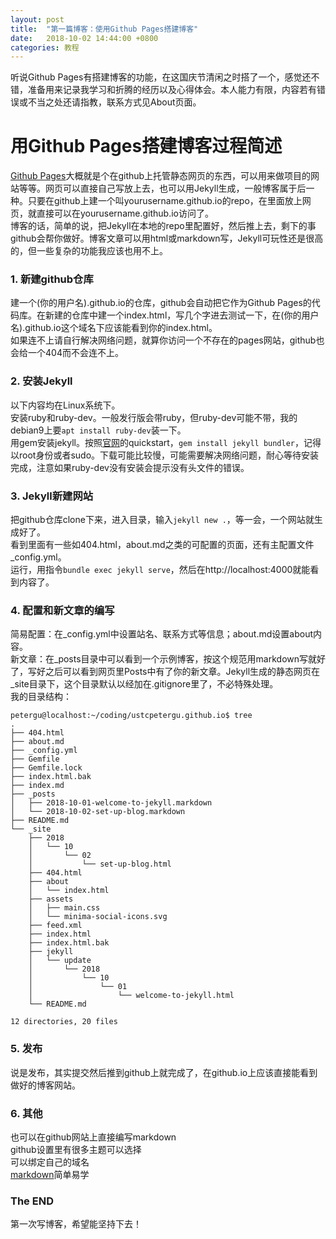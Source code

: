 ```yaml
---
layout:	post
title:	"第一篇博客：使用Github Pages搭建博客"
date:	2018-10-02 14:44:00 +0800
categories: 教程
---
```

听说Github Pages有搭建博客的功能，在这国庆节清闲之时搭了一个，感觉还不错，准备用来记录我学习和折腾的经历以及心得体会。本人能力有限，内容若有错误或不当之处还请指教，联系方式见About页面。   
# 用Github Pages搭建博客过程简述  
[Github Pages](https://pages.github.com)大概就是个在github上托管静态网页的东西，可以用来做项目的网站等等。网页可以直接自己写放上去，也可以用Jekyll生成，一般博客属于后一种。只要在github上建一个叫yourusername.github.io的repo，在里面放上网页，就直接可以在yourusername.github.io访问了。  
博客的话，简单的说，把Jekyll在本地的repo里配置好，然后推上去，剩下的事github会帮你做好。博客文章可以用html或markdown写，Jekyll可玩性还是很高的，但一些复杂的功能我应该也用不上。  
### 1.  新建github仓库
建一个(你的用户名).github.io的仓库，github会自动把它作为Github Pages的代码库。在新建的仓库中建一个index.html，写几个字进去测试一下，在(你的用户名).github.io这个域名下应该能看到你的index.html。  
如果连不上请自行解决网络问题，就算你访问一个不存在的pages网站，github也会给一个404而不会连不上。 
### 2.  安装Jekyll
以下内容均在Linux系统下。  
安装ruby和ruby-dev。一般发行版会带ruby，但ruby-dev可能不带，我的debian9上要`apt install ruby-dev`装一下。  
用gem安装jekyll。按照[官网](https://jekyllrb.com/docs/)的quickstart，`gem install jekyll bundler`，记得以root身份或者sudo。下载可能比较慢，可能需要解决网络问题，耐心等待安装完成，注意如果ruby-dev没有安装会提示没有头文件的错误。  
### 3.  Jekyll新建网站
把github仓库clone下来，进入目录，输入`jekyll new .`，等一会，一个网站就生成好了。  
看到里面有一些如404.html，about.md之类的可配置的页面，还有主配置文件\_config.yml。  
运行，用指令`bundle exec jekyll serve`，然后在http://localhost:4000就能看到内容了。  
### 4.  配置和新文章的编写
简易配置：在\_config.yml中设置站名、联系方式等信息；about.md设置about内容。  
新文章：在\_posts目录中可以看到一个示例博客，按这个规范用markdown写就好了，写好之后可以看到网页里Posts中有了你的新文章。Jekyll生成的静态网页在\_site目录下，这个目录默认以经加在.gitignore里了，不必特殊处理。  
我的目录结构： 
```
petergu@localhost:~/coding/ustcpetergu.github.io$ tree
.
├── 404.html
├── about.md
├── _config.yml
├── Gemfile
├── Gemfile.lock
├── index.html.bak
├── index.md
├── _posts
│   ├── 2018-10-01-welcome-to-jekyll.markdown
│   └── 2018-10-02-set-up-blog.markdown
├── README.md
└── _site
    ├── 2018
    │   └── 10
    │       └── 02
    │           └── set-up-blog.html
    ├── 404.html
    ├── about
    │   └── index.html
    ├── assets
    │   ├── main.css
    │   └── minima-social-icons.svg
    ├── feed.xml
    ├── index.html
    ├── index.html.bak
    ├── jekyll
    │   └── update
    │       └── 2018
    │           └── 10
    │               └── 01
    │                   └── welcome-to-jekyll.html
    └── README.md

12 directories, 20 files
```
### 5.  发布
说是发布，其实提交然后推到github上就完成了，在github.io上应该直接能看到做好的博客网站。 
### 6.  其他
也可以在github网站上直接编写markdown  
github设置里有很多主题可以选择  
可以绑定自己的域名  
[markdown](https://daringfireball.net/projects/markdown/syntax)简单易学 

### The END
第一次写博客，希望能坚持下去！
